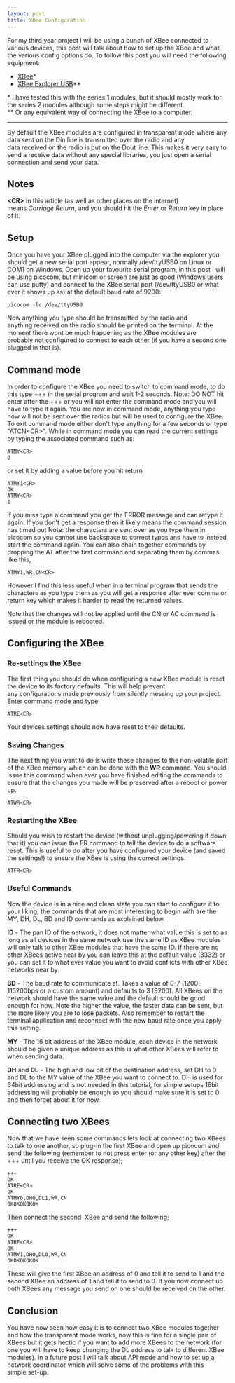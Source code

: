 ```yaml
---
layout: post
title: XBee Configuration
---
```


For my third year project I will be using a bunch of XBee connected to various devices, this post
will talk about how to set up the XBee and what the various config options do. To follow this post
you will need the following equipment:

* [XBee](https://www.sparkfun.com/products/8665)&#42;
* [XBee Explorer USB]( https://www.sparkfun.com/products/8687)&#42;&#42;

&#42; I have tested this with the series 1 modules, but it should mostly work for the series 2 modules although some steps might be different.  
&#42;&#42; Or any equivalent way of connecting the XBee to a computer.

---

By default the XBee modules are configured in transparent mode where any data sent on the Din line
is transmitted over the radio and any data received on the radio is put on the Dout line. This makes
it very easy to send a receive data without any special libraries, you just open a serial connection
and send your data.

## Notes

**&lt;CR&gt;** in this article (as well as other places on the internet) means _Carriage Return_,
and you should hit the _Enter_ or _Return_ key in place of it.

## Setup

Once you have your XBee plugged into the computer via the explorer you should get a new serial port
appear, normally /dev/ttyUSB0 on Linux or COM1 on Windows. Open up your favourite serial program, in
this post I will be using picocom, but minicom or screen are just as good (Windows users can use
putty) and connect to the XBee serial port (/dev/ttyUSB0 or what ever it shows up as) at the default
baud rate of 9200:

    picocom -lc /dev/ttyUSB0

Now anything you type should be transmitted by the radio and anything received on the radio should
be printed on the terminal. At the moment there wont be much happening as the XBee modules are
probably not configured to connect to each other (if you have a second one plugged in that is).

## Command mode

In order to configure the XBee you need to switch to command mode, to do this type +++ in the serial
program and wait 1-2 seconds. Note: DO NOT hit enter after the +++ or you will not enter the command
mode and you will have to type it again. You are now in command mode, anything you type now will not
be sent over the radios but will be used to configure the XBee. To exit command mode either don't
type anything for a few seconds or type "ATCN&lt;CR&gt;". While in command mode you can read the
current settings by typing the associated command such as:

    ATMY<CR>
    0

or set it by adding a value before you hit return

    ATMY1<CR>
    OK
    ATMY<CR>
    1

if you miss type a command you get the ERROR message and can retype it again. If you don't get a
response then it likely means the command session has timed out Note: the characters are sent over
as you type them in picocom so you cannot use backspace to correct typos and have to instead start
the command again. You can also chain together commands by dropping the AT after the first command
and separating them by commas like this,

    ATMY1,WR,CN<CR>

However I find this less useful when in a terminal program that sends the characters as you type
them as you will get a response after ever comma or return key which makes it harder to read the
returned values.

Note that the changes will not be applied until the CN or AC command is issued or the module is
rebooted.

## Configuring the XBee

### Re-settings the XBee

The first thing you should do when configuring a new XBee module is reset the device to its factory
defaults. This will help prevent any configurations made previously from silently messing up your
project. Enter command mode and type

    ATRE<CR>

Your devices settings should now have reset to their defaults.

### Saving Changes

The next thing you want to do is write these changes to the non-volatile part of the XBee memory
which can be done with the **WR** command. You should issue this command when ever you have finished
editing the commands to ensure that the changes you made will be preserved after a reboot or power
up.

    ATWR<CR>

### Restarting the XBee

Should you wish to restart the device (without unplugging/powering it down that it) you can issue
the FR command to tell the device to do a software reset. This is useful to do after you have
configured your device (and saved the settings!) to ensure the XBee is using the correct settings.

    ATFR<CR>

### Useful Commands

Now the device is in a nice and clean state you can start to configure it to your liking, the
commands that are most interesting to begin with are the MY, DH, DL, BD and ID commands as explained
below.

**ID** - The pan ID of the network, it does not matter what value this is set to as long as all
devices in the same network use the same ID as XBee modules will only talk to other XBee modules
that have the same ID. If there are no other XBees active near by you can leave this at the
default value (3332) or you can set it to what ever value you want to avoid conflicts with other
XBee networks near by.

**BD** - The baud rate to communicate at. Takes a value of 0-7 (1200-115200bps or a custom amount)
and defaults to 3 (9200). All XBees on the network should have the same value and the default
should be good enough for now. Note the higher the value, the faster data can be sent, but the
more likely you are to lose packets. Also remember to restart the terminal application and
reconnect with the new baud rate once you apply this setting.

**MY** - The 16 bit address of the XBee module, each device in the network should be given a unique
address as this is what other XBees will refer to when sending data.

**DH** and **DL** - The high and low bit of the destination address, set DH to 0 and DL to the MY
value of the XBee you want to connect to. DH is used for 64bit addressing and is not needed in
this tutorial, for simple setups 16bit addressing will probably be enough so you should make sure
it is set to 0 and then forget about it for now.

## Connecting two XBees

Now that we have seen some commands lets look at connecting two XBees to talk to one another, so
plug-in the first XBee and open up picocom and send the following (remember to not press enter (or
any other key) after the +++ until you receive the OK response);

    +++
    OK
    ATRE<CR>
    OK
    ATMY0,DH0,DL1,WR,CN
    OKOKOKOKOK

Then connect the second  XBee and send the following;

    +++
    OK
    ATRE<CR>
    OK
    ATMY1,DH0,DL0,WR,CN
    OKOKOKOKOK

These will give the first XBee an address of 0 and tell it to send to 1 and the second XBee an
address of 1 and tell it to send to 0. If you now connect up both XBees any message you send on one
should be received on the other.

## Conclusion

You have now seen how easy it is to connect two XBee modules together and how the transparent mode
works, now this is fine for a single pair of XBees but it gets hectic if you want to add more XBees
to the network (for one you will have to keep changing the DL address to talk to different XBee
modules). In a future post I will talk about API mode and how to set up a network coordinator which
will solve some of the problems with this simple set-up.
